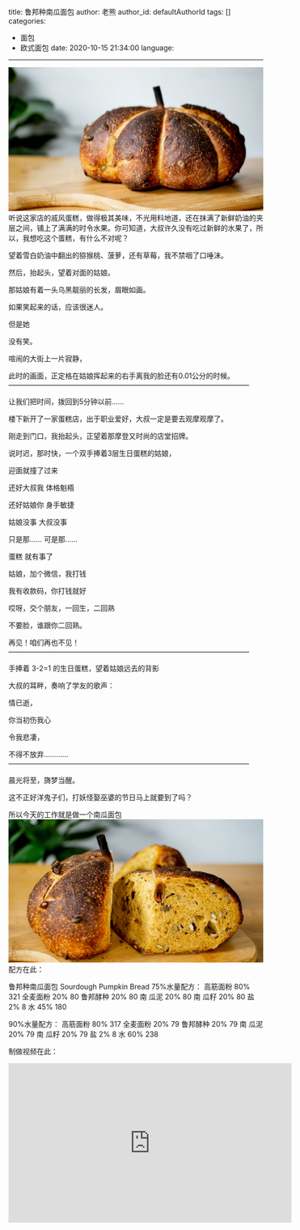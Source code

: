title: 鲁邦种南瓜面包
author: 老熊
author_id: defaultAuthorId
tags: []
categories:
  - 面包
  - 欧式面包
date: 2020-10-15 21:34:00
language:
---
![](/images/pasted-79.jpg)
听说这家店的戚风蛋糕，做得极其美味，不光用料地道，还在抹满了新鲜奶油的夹层之间，铺上了满满的时令水果。你可知道，大叔许久没有吃过新鲜的水果了，所以，我想吃这个蛋糕，有什么不对呢？

望着雪白奶油中翻出的猕猴桃、菠萝，还有草莓，我不禁咽了口唾沫。

然后，抬起头，望着对面的姑娘。


那姑娘有着一头乌黑靓丽的长发，眉眼如画。

如果笑起来的话，应该很迷人。

但是她

没有笑。


喧闹的大街上一片寂静，

此时的画面，正定格在姑娘挥起来的右手离我的脸还有0.01公分的时候。
——————————————————————————————————

让我们把时间，拨回到5分钟以前……

楼下新开了一家蛋糕店，出于职业爱好，大叔一定是要去观摩观摩了。

刚走到门口，我抬起头，正望着那摩登又时尚的店堂招牌。

说时迟，那时快，一个双手捧着3层生日蛋糕的姑娘，

迎面就撞了过来

还好大叔我  体格魁梧

还好姑娘你  身手敏捷

姑娘没事
大叔没事

只是那……
可是那……

蛋糕
就有事了

姑娘，加个微信，我打钱

我有收款码，你打钱就好

哎呀，交个朋友，一回生，二回熟

不要脸，谁跟你二回熟。

再见！咱们再也不见！
——————————————————————————————————

手捧着 3-2=1 的生日蛋糕，望着姑娘远去的背影 

大叔的耳畔，奏响了学友的歌声：

情已逝，

你当初伤我心

令我悲凄，

不得不放弃…………
——————————————————————————————————

晨光将至，旖梦当醒。

这不正好洋鬼子们，打妖怪娶巫婆的节日马上就要到了吗？

所以今天的工作就是做一个南瓜面包
![](/images/pasted-81.jpg)
配方在此：

鲁邦种南瓜面包 Sourdough Pumpkin Bread
75%水量配方：
高筋面粉	80%	   321
全麦面粉	20%	   80
鲁邦酵种    20%	   80
南 瓜泥	 20%	80
南 瓜籽     20%	80
盐	      2%	 8
水	      45%	 180

90%水量配方：
高筋面粉	80%	   317
全麦面粉	20%	   79
鲁邦酵种	20%	   79
南 瓜泥	 20%	79
南 瓜籽     20%	79
盐	      2%	 8
水	      60%	 238

制做视频在此：
<iframe width="560" height="315" src="https://www.youtube.com/embed/I0zxG3HMUxU" frameborder="0" allow="accelerometer; autoplay; clipboard-write; encrypted-media; gyroscope; picture-in-picture" allowfullscreen></iframe>